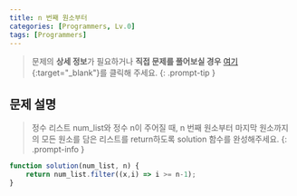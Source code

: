 ```yaml
---
title: n 번째 원소부터
categories: [Programmers, Lv.0]
tags: [Programmers]
---
```


> 문제의 **상세 정보**가 필요하거나 **직접 문제를 풀어보실 경우** [여기](https://school.programmers.co.kr/learn/courses/30/lessons/181892){:target="_blank"}를 클릭해 주세요.
{: .prompt-tip }

## 문제 설명

> 정수 리스트 num_list와 정수 n이 주어질 때, n 번째 원소부터 마지막 원소까지의 모든 원소를 담은 리스트를 return하도록 solution 함수를 완성해주세요.
{: .prompt-info }

```js
function solution(num_list, n) {
    return num_list.filter((x,i) => i >= n-1);
}
```